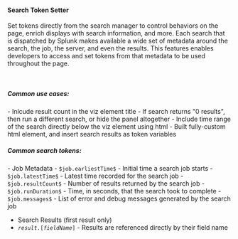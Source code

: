 <h4>Search Token Setter</h4>

<p>Set tokens directly from the search manager to control behaviors on the page, enrich displays with search information, and more.  Each search that is dispatched by Splunk makes available a wide set of metadata around the search, the job, the server, and even the results.  This features enables developers to access and set tokens from that metadata to be used throughout the page.</p>

<br/>

<h5>Common use cases:</h5>
- Inlcude result count in the viz element title
- If search returns "0 results", then run a different search, or hide the panel altogether
- Include time range of the search directly below the viz element using html
- Built fully-custom html element, and insert search results as token variables

<br/>

<h5>Common search tokens:</h5>
- Job Metadata
 - <code>$job.earliestTime$</code> - Initial time a search job starts
 - <code>$job.latestTime$</code> - Latest time recorded for the search job
 - <code>$job.resultCount$</code> - Number of results returned by the search job
 - <code>$job.runDuration$</code> - Time, in seconds, that the search took to complete
 - <code>$job.messages$</code> - List of error and debug messages generated by the search job

- Search Results (first result only)
 - <code>$result.[fieldName]$</code> - Results are referenced directly by their field name

<br/>